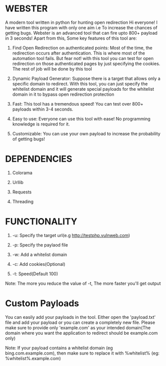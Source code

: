 # WEBSTER
A modern tool written in python for hunting open redirection
Hi everyone! I have written this program with only one aim i.e To increase the chances of getting bugs. Webster is an advanced tool that can fire upto 800+ payload in 3 seconds! Apart from this, Some key features of this tool are:

1. Find Open Redirection on authenticated points: Most of the time, the redirection occurs after authentication. This is where most of the automation tool fails. But fear not! with this tool you can test for open redirection on those authenticated pages by just specifying the cookies. The rest of job will be done by this tool

2. Dynamic Payload Generator: Suppose there is a target that allows only a specific domain to redirect. With this tool, you can just specify the whitelist domain and it will generate special payloads for the whitelist domain in it to bypass open redirection protection

3. Fast: This tool has a tremendous speed! You can test over 800+ payloads within 3-4 seconds.

4. Easy to use: Everyone can use this tool with ease! No programming knowledge is required for it.

5. Customizable: You can use your own payload to increase the probability of getting bugs!

# DEPENDENCIES

1. Colorama

2. Urllib

3. Requests

4. Threading

# FUNCTIONALITY

1. -u: Specify the target url(e.g http://testphp.vulnweb.com)

2. -p: Specify the paylaod file

3. -w: Add a whitelist domain

4. -c: Add cookies(Optional)

5. -t: Speed(Default 100) 

Note: The more you reduce the value of -t, The more faster you'll get output

# Custom Payloads

You can easily add your payloads in the tool. Either open the 'payload.txt' file and add your payload or you can create a completely new file. Please make sure to provide only 'example.com' as your intended domain(The domain where you want the application to redirect should be example.com only)

Note: If your payload contains a whitelist domain (eg bing.com.example.com), then make sure to replace it with %whitelist% (eg: %whitelist%.example.com)

